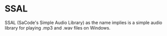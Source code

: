 # SSAL
SSAL (SaCode's Simple Audio Library) as the name implies is a simple audio library for playing .mp3 and .wav files on Windows.
